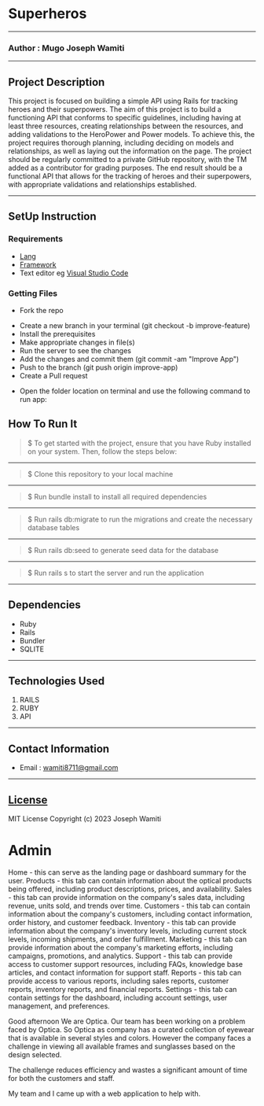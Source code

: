 # Superheros
*****
### Author : Mugo Joseph Wamiti
****
## Project Description
This project is focused on building a simple API using Rails for tracking heroes and their superpowers. The aim of this project is to build a functioning API that conforms to specific guidelines, including having at least three resources, creating relationships between the resources, and adding validations to the HeroPower and Power models. To achieve this, the project requires thorough planning, including deciding on models and relationships, as well as laying out the information on the page. The project should be regularly committed to a private GitHub repository, with the TM added as a contributor for grading purposes. The end result should be a functional API that allows for the tracking of heroes and their superpowers, with appropriate validations and relationships established.
******

## SetUp Instruction
### Requirements
* [Lang](https://www.ruby-lang.org/en/)
* [Framework](https://rubyonrails.org/)
* Text editor eg [Visual Studio Code](https://code.visualstudio.com/download)


### Getting Files
* Fork the repo
- Create a new branch in your terminal (git checkout -b improve-feature)
- Install the prerequisites
- Make appropriate changes in file(s)
- Run the server to see the changes
- Add the changes and commit them (git commit -am "Improve App")
- Push to the branch (git push origin improve-app)
- Create a Pull request
* Open the folder location on terminal and use the following command to run app:

## How To Run It
>  $ To get started with the project, ensure that you have Ruby installed on your system. Then, follow the steps below:
*****
> $ Clone this repository to your local machine
*****
> $ Run bundle install to install all required dependencies
*****
> $ Run rails db:migrate to run the migrations and create the necessary database tables
*****
> $ Run rails db:seed to generate seed data for the database
*****
> $ Run rails s to start the server and run the application
*****
## Dependencies
- Ruby
- Rails
- Bundler
- SQLITE
*****
## Technologies Used
1. RAILS
2. RUBY
3. API
*****
## Contact Information
* Email : wamiti8711@gmail.com
*****
## [License](LICENSE)
MIT License
Copyright (c) 2023 Joseph Wamiti





# Admin
Home - this can serve as the landing page or dashboard summary for the user.
Products - this tab can contain information about the optical products being offered, including product descriptions, prices, and availability.
Sales - this tab can provide information on the company's sales data, including revenue, units sold, and trends over time.
Customers - this tab can contain information about the company's customers, including contact information, order history, and customer feedback.
Inventory - this tab can provide information about the company's inventory levels, including current stock levels, incoming shipments, and order fulfillment.
Marketing - this tab can provide information about the company's marketing efforts, including campaigns, promotions, and analytics.
Support - this tab can provide access to customer support resources, including FAQs, knowledge base articles, and contact information for support staff.
Reports - this tab can provide access to various reports, including sales reports, customer reports, inventory reports, and financial reports.
Settings - this tab can contain settings for the dashboard, including account settings, user management, and preferences.


Good afternoon
 We are Optica. Our team has been working on a problem faced by Optica.
 So Optica as company has a curated collection of eyewear that is available in several styles and colors.
 However the company faces a challenge in viewing all available frames and sunglasses based on the design selected.

 The challenge reduces efficiency and wastes a significant amount of time for both the customers and staff.

 My team and I came up with a web application to help with.
